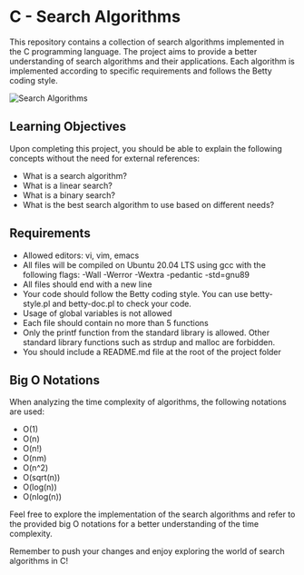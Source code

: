 # C - Search Algorithms

This repository contains a collection of search algorithms implemented in the C programming language. The project aims to provide a better understanding of search algorithms and their applications. Each algorithm is implemented according to specific requirements and follows the Betty coding style.

![Search Algorithms](https://i.pinimg.com/originals/92/b0/34/92b034385c440e08bc8551c97df0a2e3.gif)

## Learning Objectives

Upon completing this project, you should be able to explain the following concepts without the need for external references:

- What is a search algorithm?
- What is a linear search?
- What is a binary search?
- What is the best search algorithm to use based on different needs?

## Requirements

- Allowed editors: vi, vim, emacs
- All files will be compiled on Ubuntu 20.04 LTS using gcc with the following flags: -Wall -Werror -Wextra -pedantic -std=gnu89
- All files should end with a new line
- Your code should follow the Betty coding style. You can use betty-style.pl and betty-doc.pl to check your code.
- Usage of global variables is not allowed
- Each file should contain no more than 5 functions
- Only the printf function from the standard library is allowed. Other standard library functions such as strdup and malloc are forbidden.
- You should include a README.md file at the root of the project folder

## Big O Notations

When analyzing the time complexity of algorithms, the following notations are used:

- O(1)
- O(n)
- O(n!)
- O(nm)
- O(n^2)
- O(sqrt(n))
- O(log(n))
- O(nlog(n))

Feel free to explore the implementation of the search algorithms and refer to the provided big O notations for a better understanding of the time complexity.

Remember to push your changes and enjoy exploring the world of search algorithms in C!
